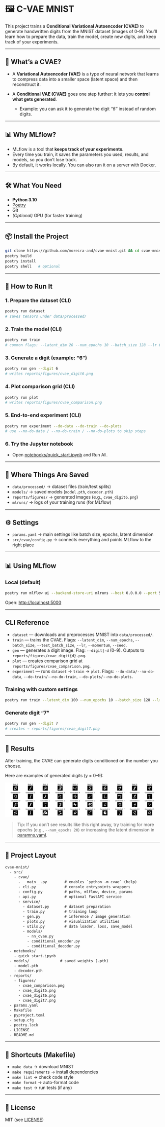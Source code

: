 # 🖼️ C-VAE MNIST

This project trains a **Conditional Variational Autoencoder (CVAE)** to generate handwritten digits from the MNIST dataset (images of 0–9).
You’ll learn how to prepare the data, train the model, create new digits, and keep track of your experiments.

---

## 🤔 What’s a CVAE?

* A **Variational Autoencoder (VAE)** is a type of neural network that learns to compress data into a smaller space (latent space) and then reconstruct it.
* A **Conditional VAE (CVAE)** goes one step further: it lets you **control what gets generated**.

  * Example: you can ask it to generate the digit *“6”* instead of random digits.

---

## 📊 Why MLflow?

* MLflow is a tool that **keeps track of your experiments**.
* Every time you train, it saves the parameters you used, results, and models, so you don’t lose track.
* By default, it works locally. You can also run it on a server with Docker.

---

## 🛠️ What You Need

* **Python 3.10**
* [Poetry](https://python-poetry.org/)
* Git
* *(Optional)* GPU (for faster training)

---

## 📦 Install the Project

```bash
git clone https://github.com/moreira-and/cvae-mnist.git && cd cvae-mnist
poetry build
poetry install
poetry shell   # optional
```

---

## 🚀 How to Run It

### 1. Prepare the dataset (CLI)

```bash
poetry run dataset
# saves tensors under data/processed/
```

### 2. Train the model (CLI)

```bash
poetry run train
# common flags: --latent_dim 20 --num_epochs 10 --batch_size 128 --lr 0.001
```

### 3. Generate a digit (example: “6”)

```bash
poetry run gen --digit 6
# writes reports/figures/cvae_digit6.png
```

### 4. Plot comparison grid (CLI)

```bash
poetry run plot
# writes reports/figures/cvae_comparison.png
```

### 5. End-to-end experiment (CLI)

```bash
poetry run experiment --do-data --do-train --do-plots
# use --no-do-data / --no-do-train / --no-do-plots to skip steps
```

### 6. Try the Jupyter notebook


- Open [notebooks/quick_start.ipynb](notebooks/quick_start.ipynb) and Run All.

---

## 📂 Where Things Are Saved

* `data/processed/` → dataset files (train/test splits)
* `models/` → saved models (`model.pth`, `decoder.pth`)
* `reports/figures/` → generated images (e.g., `cvae_digit6.png`)
* `mlruns/` → logs of your training runs (for MLflow)

---

## ⚙️ Settings

* `params.yaml` → main settings like batch size, epochs, latent dimension
* `src/cvae/config.py` → connects everything and points MLflow to the right place

---

## 📊 Using MLflow

### Local (default)

```bash
poetry run mlflow ui --backend-store-uri mlruns --host 0.0.0.0 --port 5000
```

Open: [http://localhost:5000](http://localhost:5000)

---

## CLI Reference

- `dataset` — downloads and preprocesses MNIST into `data/processed/`.
- `train` — trains the CVAE. Flags: `--latent_dim`, `--num_epochs`, `--batch_size`, `--test_batch_size`, `--lr`, `--momentum`, `--seed`.
- `gen` — generates a digit image. Flag: `--digit|-d` (0–9). Outputs to `reports/figures/cvae_digit{d}.png`.
- `plot` — creates comparison grid at `reports/figures/cvae_comparison.png`.
- `experiment` — runs `dataset` → `train` → `plot`. Flags: `--do-data/--no-do-data`, `--do-train/--no-do-train`, `--do-plots/--no-do-plots`.
### Training with custom settings

```bash
poetry run train --latent_dim 100 --num_epochs 10 --batch_size 128 --lr 0.001
```

### Generate digit “7”

```bash
poetry run gen --digit 7
# creates → reports/figures/cvae_digit7.png
```

---

## 📸 Results

After training, the CVAE can generate digits conditioned on the number you choose.

Here are examples of generated digits (y = 0–9):

![cvae_comparison](reports/figures/cvae_comparison.png)

> Tip: If you don’t see results like this right away, try training for more epochs (e.g., `--num_epochs 20`) or increasing the latent dimension in [paramns.yaml](params.yaml).

---

## 📁 Project Layout

```
cvae-mnist/
  - src/
    - cvae/
      - __main__.py        # enables `python -m cvae` (help)
      - cli.py             # console entrypoints wrappers
      - config.py          # paths, mlflow, device, params
      - api.py             # optional FastAPI service
      - service/
        - dataset.py       # dataset preparation
        - train.py         # training loop
        - gen.py           # inference / image generation
        - plots.py         # visualization utilities
        - utils.py         # data loader, loss, save_model
        - models/
          - nn_cvae.py
          - conditional_encoder.py
          - conditional_decoder.py
  - notebooks/
    - quick_start.ipynb
  - models/              # saved weights (.pth)
    - model.pth
    - decoder.pth
  - reports/
    - figures/
      - cvae_comparison.png
      - cvae_digit5.png
      - cvae_digit6.png
      - cvae_digit7.png
  - params.yaml
  - Makefile
  - pyproject.toml
  - setup.cfg
  - poetry.lock
  - LICENSE
  - README.md
```

---

## 🔨 Shortcuts (Makefile)

* `make data` → download MNIST
* `make requirements` → install dependencies
* `make lint` → check code style
* `make format` → auto-format code
* `make test` → run tests (if any)

---

## 📜 License

MIT (see [LICENSE](LICENSE))



